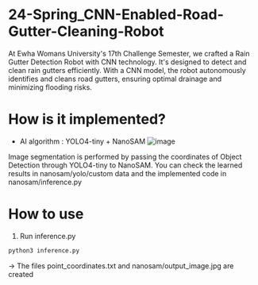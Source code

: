 # 24-Spring_CNN-Enabled-Road-Gutter-Cleaning-Robot
At Ewha Womans University's 17th Challenge Semester, we crafted a Rain Gutter Detection Robot with CNN technology. It's designed to detect and clean rain gutters efficiently. With a CNN model, the robot autonomously identifies and cleans road gutters, ensuring optimal drainage and minimizing flooding risks.

# How is it implemented?
- AI algorithm : YOLO4-tiny + NanoSAM
![image](https://github.com/jaeeunHwang/24-Spring_CNN-Enabled-Road-Gutter-Cleaning-Robot/assets/98397375/8539bf86-d8ea-4d9d-80d8-145a02cb3c46)

Image segmentation is performed by passing the coordinates of Object Detection through YOLO4-tiny to NanoSAM.
You can check the learned results in nanosam/yolo/custom data and the implemented code in nanosam/inference.py


# How to use
1. Run inference.py
```bash
python3 inference.py
```
-> The files point_coordinates.txt and nanosam/output_image.jpg are created
